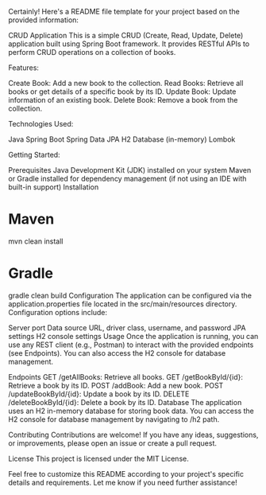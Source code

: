 
Certainly! Here's a README file template for your project based on the provided information:

CRUD Application
This is a simple CRUD (Create, Read, Update, Delete) application built using Spring Boot framework. It provides RESTful APIs to perform CRUD operations on a collection of books.



Features:

Create Book: Add a new book to the collection.
Read Books: Retrieve all books or get details of a specific book by its ID.
Update Book: Update information of an existing book.
Delete Book: Remove a book from the collection.

Technologies Used:

Java
Spring Boot
Spring Data JPA
H2 Database (in-memory)
Lombok

Getting Started:

Prerequisites
Java Development Kit (JDK) installed on your system
Maven or Gradle installed for dependency management (if not using an IDE with built-in support)
Installation


# Maven
mvn clean install

# Gradle
gradle clean build
Configuration
The application can be configured via the application.properties file located in the src/main/resources directory. Configuration options include:

Server port
Data source URL, driver class, username, and password
JPA settings
H2 console settings
Usage
Once the application is running, you can use any REST client (e.g., Postman) to interact with the provided endpoints (see Endpoints). You can also access the H2 console for database management.

Endpoints
GET /getAllBooks: Retrieve all books.
GET /getBookById/{id}: Retrieve a book by its ID.
POST /addBook: Add a new book.
POST /updateBookById/{id}: Update a book by its ID.
DELETE /deleteBookById/{id}: Delete a book by its ID.
Database
The application uses an H2 in-memory database for storing book data. You can access the H2 console for database management by navigating to /h2 path.

Contributing
Contributions are welcome! If you have any ideas, suggestions, or improvements, please open an issue or create a pull request.

License
This project is licensed under the MIT License.

Feel free to customize this README according to your project's specific details and requirements. Let me know if you need further assistance!
